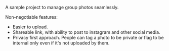 A sample project to manage group photos seamlessly.

Non-negotiable features:
- Easier to upload.
- Shareable link, with ability to post to instagram and other social media.
- Privacy first approach. People can tag a photo to be private or flag to be internal only even if it's not uploaded by them.

